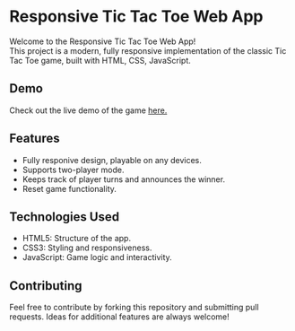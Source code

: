 <h1> Responsive Tic Tac Toe Web App</h1>
<p>Welcome to the Responsive Tic Tac Toe Web App!<br>
This project is a modern, fully responsive implementation of the classic Tic Tac Toe game, built with HTML, CSS, JavaScript.</p>

<h2>Demo</h2>
<p>Check out the live demo of the game <a href="https://github.com/kidKrix/TicTacToeWebApp/tree/main/fullResponsive-TicTacToeGame">here.</a></p>

<h2>Features</h2>
<ul>
  <li>Fully responive design, playable on any devices.</li>
  <li>Supports two-player mode.</li>
  <li>Keeps track of player turns and announces the winner.</li>
  <li>Reset game functionality.</li>
</ul>

<h2>Technologies Used</h2>
<ul>
  <li>HTML5: Structure of the app.</li>
  <li>CSS3: Styling and responsiveness.</li>
  <li>JavaScript: Game logic and interactivity.</li>
</ul>

<h2>Contributing</h2>
<p>Feel free to contribute by forking this repository and submitting pull requests. Ideas for additional features are always welcome!</p>
